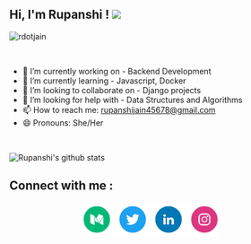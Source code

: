 ## Hi, I'm Rupanshi ! <img src="https://raw.githubusercontent.com/MartinHeinz/MartinHeinz/master/wave.gif" width="30px">

<p align="left"> <img src="https://komarev.com/ghpvc/?username=rdotjain" alt="rdotjain" /> </p>

<br>

- 🔭 I’m currently working on - Backend Development
- 🌱 I’m currently learning - Javascript, Docker
- 👯 I’m looking to collaborate on - Django projects
- 🤔 I’m looking for help with - Data Structures and Algorithms
- 📫 How to reach me: rupanshijain45678@gmail.com
- 😄 Pronouns: She/Her
<br>

![Rupanshi's github stats](https://github-readme-stats.vercel.app/api?username=rdotjain&count_private=true&include_all_commits=true&theme=highcontrast)

## Connect with me :
<p align="center">
<a href="https://medium.com/@Rupanshi-Jain"><img src="https://github.com/aritraroy/social-icons/blob/master/medium-icon.png?raw=true" width="60"></a>
<a href="https://twitter.com/RupanshiJain7"><img src="https://github.com/aritraroy/social-icons/blob/master/twitter-icon.png?raw=true" width="60"></a>
<a href="https://www.linkedin.com/in/rupanshijain/"><img src="https://github.com/aritraroy/social-icons/blob/master/linkedin-icon.png?raw=true" width="60"></a>
<a href="https://instagram.com/rupanshijain_"><img src="https://github.com/aritraroy/social-icons/blob/master/instagram-icon.png?raw=true" width="60"></a>
</p>
